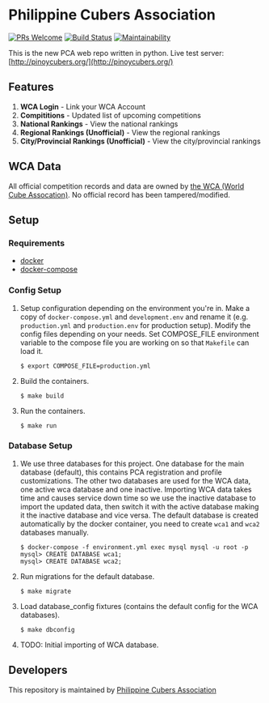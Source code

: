 Philippine Cubers Association
===
[![PRs Welcome](https://img.shields.io/badge/PRs-welcome-brightgreen.svg?style=flat-square)](http://makeapullrequest.com)
[![Build Status](https://travis-ci.org/pca/web-backend.svg?branch=master)](https://travis-ci.org/pca/web-backend)
[![Maintainability](https://api.codeclimate.com/v1/badges/7a8887688397d1cbcd06/maintainability)](https://codeclimate.com/github/pca/web-backend/maintainability)

This is the new PCA web repo written in python. Live test server: [http://pinoycubers.org/](http://pinoycubers.org/)

## Features

1. **WCA Login** - Link your WCA Account
2. **Compititions** - Updated list of upcoming competitions
3. **National Rankings** - View the national rankings
4. **Regional Rankings (Unofficial)** - View the regional rankings
5. **City/Provincial Rankings (Unofficial)** - View the city/provincial rankings

## WCA Data

All official competition records and data are owned by [the WCA (World Cube Assocation)](https://www.worldcubeassociation.org).
No official record has been tampered/modified.

## Setup

### Requirements

*  [docker](https://www.docker.com/community-edition#/download)
*  [docker-compose](https://docs.docker.com/compose/install/)

### Config Setup

1. Setup configuration depending on the environment you're in. Make a copy of `docker-compose.yml` and `development.env` and rename it (e.g. `production.yml` and `production.env` for production setup). Modify the config files depending on your needs. Set COMPOSE_FILE environment variable to the compose file you are working on so that `Makefile` can load it.

    ```
    $ export COMPOSE_FILE=production.yml
    ```

2. Build the containers.

    ```
    $ make build
    ```

3. Run the containers.

    ```
    $ make run
    ```

### Database Setup

1. We use three databases for this project. One database for the main database (default), this contains PCA registration and profile customizations. The other two databases are used for the WCA data, one active wca database and one inactive. Importing WCA data takes time and causes service down time so we use the inactive database to import the updated data, then switch it with the active database making it the inactive database and vice versa. The default database is created automatically by the docker container, you need to create `wca1` and `wca2` databases manually.

    ```
    $ docker-compose -f environment.yml exec mysql mysql -u root -p
    mysql> CREATE DATABASE wca1;
    mysql> CREATE DATABASE wca2;
    ```

2. Run migrations for the default database.

    ```
    $ make migrate
    ```

3. Load database_config fixtures (contains the default config for the WCA databases).

    ```
    $ make dbconfig
    ```

4. TODO: Initial importing of WCA database.

## Developers

This repository is maintained by [Philippine Cubers Association](https://facebook.com/PhilippineCubersAssociation/)
